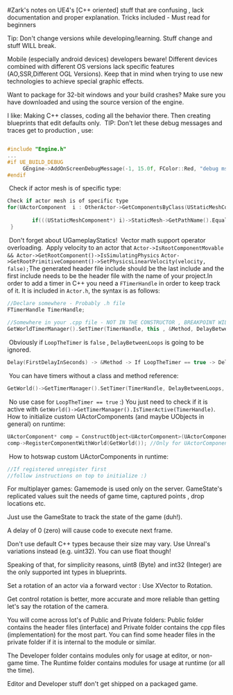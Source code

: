 #Zark's notes on UE4's [C++ oriented] stuff that are confusing , lack documentation and proper explanation. Tricks included - Must read for beginners

Tip: Don't change versions while developing/learning. Stuff change and stuff WILL break.

Mobile (especially android devices) developers beware! Different devices combined with different OS versions lack 
specific features (AO,SSR,Different OGL Versions). Keep that in mind when trying to use new technologies to achieve
special graphic effects.

Want to package for 32-bit windows and your build crashes? Make sure you have downloaded and using the source version
of the engine.

I like: Making C++ classes, coding all the behavior there. Then creating blueprints that edit defaults only.
​
TIP: Don't let these debug messages and traces get to production , use:
​
```cpp

#include "Engine.h"
...
#if UE_BUILD_DEBUG
     GEngine->AddOnScreenDebugMessage(-1, 15.0f, FColor::Red, "debug msg");
#endif
```

​
Check if actor mesh is of specific type:
​
```cpp
Check if actor mesh is of specific type
for(UActorComponent  i : OtherActor->GetComponentsByClass(UStaticMeshComponent::StaticClass()) {
 
        if(((UStaticMeshComponent*) i)->StaticMesh->GetPathName().Equals("/Game/FirstPerson/Meshes/FirstPersonTemplateCube.FirstPersonTemplateCube"))... // Dont forget continue;
 }
```
​
Don't forget about UGameplayStatics!
​
Vector math support operator overloading.
​
Apply velocity to an actor that `Actor->IsRootComponentMovable && Actor->GetRootComponent()->IsSimulatingPhysics`
`Actor->GetRootPrimitiveComponent()->SetPhysicsLinearVelocity(velocity, false);`
​
The generated header file include should be the last include and the first include needs to be the header file
with the name of your project.
​
In order to add a timer in C++ you need a `FTimerHandle` in order to keep track of it. It is included in `Actor.h`, the syntax is as follows:
​
```cpp
//Declare somewhere - Probably .h file
FTimerHandle TimerHandle;
​
//Somewhere in your .cpp file - NOT IN THE CONSTRUCTOR , BREAKPOINT WILL TRIGGER IF YOU DON'T DO OTHERWISE
GetWorldTimerManager().SetTimer(TimerHandle, this , &Method, DelayBetweenLoops , LoopTheTimer, FirstDelayInSeconds);
```
​
Obviously if `LoopTheTimer` is `false` , `DelayBetweenLoops` is going to be ignored.
​
```cpp
Delay(FirstDelayInSeconds) -> &Method -> If LoopTheTimer == true -> Delay (DelayBetweenLoops) -> &Method -> ... //Till timer is stopped
```
​
You can have timers without a class and method reference:
​
```cpp
GetWorld()->GetTimerManager().SetTimer(TimerHandle, DelayBetweenLoops, LoopTheTimer, FirstDelayInSeconds);
```
​
No use case for `LoopTheTimer == true` :) You just need to check if it is active with `GetWorld()->GetTimerManager().IsTimerActive(TimerHandle)`.
​
How to initialize custom UActorComponents (and maybe UObjects in general) on runtime:
​
```cpp
UActorComponent* comp = ConstructObject<UActorComponent>(UActorComponent::StaticClass(), Owner);
comp->RegisterComponentWithWorld(GetWorld()); //Only for UActorComponents
```
​
How to hotswap custom UActorComponents in runtime:
​
```cpp
//If registered unregister first
//follow instructions on top to initialize :)
```

For multiplayer games: Gamemode is used only on the server. GameState's replicated values suit the needs of game time,
captured points , drop locations etc.

Just use the GameState to track the state of the game (duh!).

A delay of 0 (zero) will cause code to execute next frame.

Don't use default C++ types because their size may vary. Use Unreal's variations instead (e.g. uint32). You can use float though!

Speaking of that, for simplicity reasons, uint8 (Byte) and int32 (Integer) are the only supported int types in blueprints.

Set a rotation of an actor via a forward vector : Use XVector to Rotation.

Get control rotation is better, more accurate and more reliable than getting let's say the rotation of the camera.

You will come across lot's of Public and Private folders: Public folder contains the header files (interface) and Private folder contains the cpp files (implementation) for the most part. You can find some header files in the private folder if it is internal to the module or similar.

The Developer folder contains modules only for usage at editor, or non-game time.
The Runtime folder contains modules for usage at runtime (or all the time).

Editor and Developer stuff don't get shipped on a packaged game.
